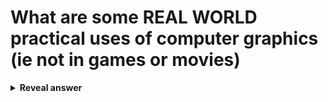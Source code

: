 # What are some REAL WORLD practical uses of computer graphics (ie not in games or movies)
<details>
<summary><b>Reveal answer</b></summary>
Scientific visualises<br>medical visualisation<br>computer aided design
</details>
